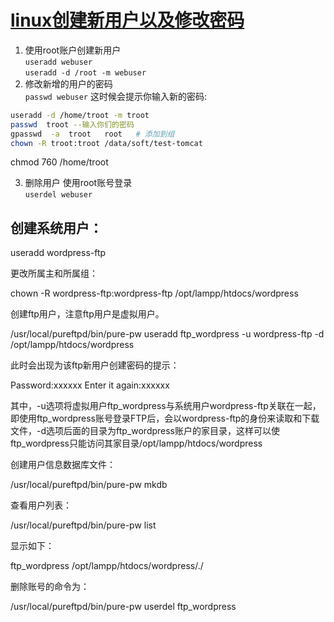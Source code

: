 # [linux创建新用户以及修改密码](https://www.cnblogs.com/30go/p/6197135.html)

1. 使用root账户创建新用户   
`useradd webuser`  
`useradd -d /root -m webuser` 
2. 修改新增的用户的密码  
`passwd webuser`
这时候会提示你输入新的密码:  

```bash
useradd -d /home/troot -m troot   
passwd  troot --输入你们的密码  
gpasswd  -a  troot   root   # 添加到组
chown -R troot:troot /data/soft/test-tomcat  
```
  
chmod 760 /home/troot  

3. 删除用户
使用root账号登录  
`userdel webuser`

## 创建系统用户：

useradd wordpress-ftp

更改所属主和所属组：

chown -R wordpress-ftp:wordpress-ftp /opt/lampp/htdocs/wordpress

创建ftp用户，注意ftp用户是虚拟用户。

/usr/local/pureftpd/bin/pure-pw useradd ftp_wordpress -u wordpress-ftp -d /opt/lampp/htdocs/wordpress

此时会出现为该ftp新用户创建密码的提示：

Password:xxxxxx
Enter it again:xxxxxx

其中，-u选项将虚拟用户ftp_wordpress与系统用户wordpress-ftp关联在一起，即使用ftp_wordpress账号登录FTP后，会以wordpress-ftp的身份来读取和下载文件，-d选项后面的目录为ftp_wordpress账户的家目录，这样可以使ftp_wordpress只能访问其家目录/opt/lampp/htdocs/wordpress

创建用户信息数据库文件：

/usr/local/pureftpd/bin/pure-pw mkdb

查看用户列表：

/usr/local/pureftpd/bin/pure-pw list

显示如下：

ftp_wordpress /opt/lampp/htdocs/wordpress/./

删除账号的命令为：

/usr/local/pureftpd/bin/pure-pw userdel ftp_wordpress

